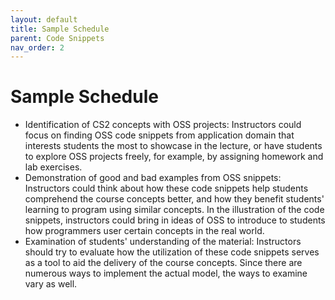 ```yaml
---
layout: default
title: Sample Schedule
parent: Code Snippets
nav_order: 2
---
```


# Sample Schedule

- Identification of CS2 concepts with OSS projects: 
  Instructors could focus on finding OSS code snippets from application domain that interests students the most to showcase in the lecture, or have students to explore OSS projects freely, for example, by assigning homework and lab exercises.
- Demonstration of good and bad examples from OSS snippets: 
  Instructors could think about how these code snippets help students comprehend the course concepts better, and how they benefit students' learning to program using similar concepts. In the illustration of the code snippets, instructors could bring in ideas of OSS to introduce to students how programmers user certain concepts in the real world. 
- Examination of students' understanding of the material: 
  Instructors should try to evaluate how the utilization of these code snippets serves as a tool to aid the delivery of the course concepts. Since there are numerous ways to implement the actual model, the ways to examine vary as well.